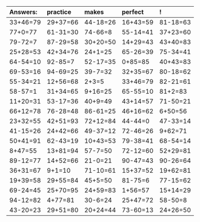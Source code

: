 | Answers: | practice | makes | perfect | ! |
| :--- | :--- | :--- | :--- | :--- |
| 33+46=79 | 29+37=66 | 44-18=26 | 16+43=59 | 81-18=63 | 
| 77+0=77 | 61-31=30 | 74-66=8 | 55-14=41 | 37+23=60 | 
| 79-72=7 | 87-29=58 | 30+20=50 | 14+29=43 | 43+40=83 | 
| 25+28=53 | 42+34=76 | 24+1=25 | 65-26=39 | 75-34=41 | 
| 64-54=10 | 92-85=7 | 52-17=35 | 0+85=85 | 40+43=83 | 
| 69-53=16 | 94-69=25 | 39-7=32 | 32+35=67 | 80-18=62 | 
| 55-34=21 | 12+56=68 | 2+3=5 | 33+46=79 | 82-21=61 | 
| 58-57=1 | 31+34=65 | 9+16=25 | 65-55=10 | 81+2=83 | 
| 11+20=31 | 53-17=36 | 40+9=49 | 43+14=57 | 71-50=21 | 
| 66+12=78 | 76-28=48 | 86-61=25 | 46+16=62 | 6+50=56 | 
| 23+32=55 | 42+51=93 | 72+12=84 | 44-44=0 | 47-33=14 | 
| 41-15=26 | 24+42=66 | 49-37=12 | 72-46=26 | 9+62=71 | 
| 50+41=91 | 62-43=19 | 10+43=53 | 79-38=41 | 68-54=14 | 
| 8+47=55 | 13+81=94 | 57-7=50 | 72-12=60 | 52+29=81 | 
| 89-12=77 | 14+52=66 | 21-0=21 | 90-47=43 | 90-26=64 | 
| 36+31=67 | 9+1=10 | 71-10=61 | 15+37=52 | 19+62=81 | 
| 19+39=58 | 29+55=84 | 45+5=50 | 81-75=6 | 77-15=62 | 
| 69-24=45 | 25+70=95 | 24+59=83 | 1+56=57 | 15+14=29 | 
| 94-12=82 | 4+77=81 | 30-6=24 | 25+47=72 | 58-50=8 | 
| 43-20=23 | 29+51=80 | 20+24=44 | 73-60=13 | 24+26=50 | 
